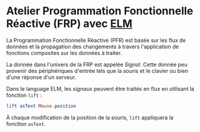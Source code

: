 # Atelier Programmation Fonctionnelle Réactive (FRP) avec [ELM](http://elm-lang.org)

La Programmation Fonctionnelle Réactive (PFR) est basée sur les flux de données et la propagation des changements à travers l'application de fonctions composites sur les données à traiter.

La donnée dans l'univers de la FRP est appelée *Signal*. Cette donnée peu provenir des périphériques d'entrée tels que la souris et le clavier ou bien d'une réponse d'un serveur.

Dans le language ELM, les *signaux* peuvent être traités en flux en utilisant la fonction `lift` :

```elm
lift asText Mouse.position
```

À chaque modification de la position de la souris, `lift` appliquera la fonction `asText`.
